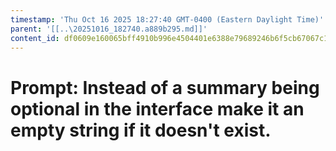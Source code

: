 ```yaml
---
timestamp: 'Thu Oct 16 2025 18:27:40 GMT-0400 (Eastern Daylight Time)'
parent: '[[..\20251016_182740.a889b295.md]]'
content_id: df0609e160065bff4910b996e4504401e6388e79689246b6f5cb67067c1f3d68
---
```


# Prompt: Instead of a summary being optional in the interface make it an empty string if it doesn't exist.
